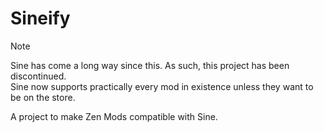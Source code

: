 # Sineify
> [!NOTE]
> Sine has come a long way since this. As such, this project has been discontinued.<br>Sine now supports practically every mod in existence unless they want to be on the store.

A project to make Zen Mods compatible with Sine.
